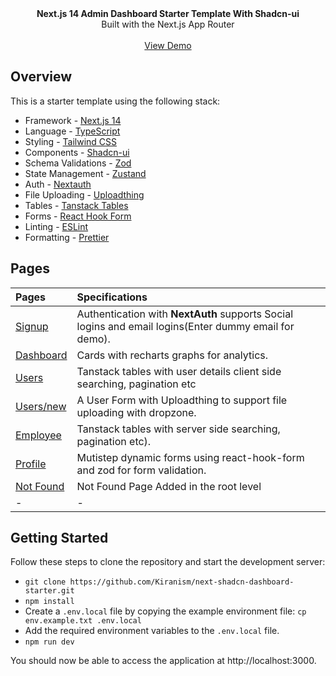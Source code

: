 <picture>
  <source media="(prefers-color-scheme: dark)" srcset="https://user-images.githubusercontent.com/9113740/201498864-2a900c64-d88f-4ed4-b5cf-770bcb57e1f5.png">
  <source media="(prefers-color-scheme: light)" srcset="https://user-images.githubusercontent.com/9113740/201498152-b171abb8-9225-487a-821c-6ff49ee48579.png">
</picture>

<div align="center"><strong>Next.js 14 Admin Dashboard Starter Template With Shadcn-ui</strong></div>
<div align="center">Built with the Next.js App Router</div>
<br />
<div align="center">
<a href="https://next-shadcn-dashboard-starter.vercel.app">View Demo</a>
<span>
</div>

## Overview

This is a starter template using the following stack:

- Framework - [Next.js 14](https://nextjs.org/13)
- Language - [TypeScript](https://www.typescriptlang.org)
- Styling - [Tailwind CSS](https://tailwindcss.com)
- Components - [Shadcn-ui](https://ui.shadcn.com)
- Schema Validations - [Zod](https://zod.dev)
- State Management - [Zustand](https://zustand-demo.pmnd.rs)
- Auth - [Nextauth](https://next-auth.js.org)
- File Uploading - [Uploadthing](https://uploadthing.com)
- Tables - [Tanstack Tables](https://ui.shadcn.com/docs/components/data-table)
- Forms - [React Hook Form](https://ui.shadcn.com/docs/components/form)
- Linting - [ESLint](https://eslint.org)
- Formatting - [Prettier](https://prettier.io)

## Pages

| Pages                                                                            | Specifications                                                                                        |
| :------------------------------------------------------------------------------- | :---------------------------------------------------------------------------------------------------- |
| [Signup](https://next-shadcn-dashboard-starter.vercel.app/)                      | Authentication with **NextAuth** supports Social logins and email logins(Enter dummy email for demo). |
| [Dashboard](https://next-shadcn-dashboard-starter.vercel.app/dashboard)          | Cards with recharts graphs for analytics.                                                             |
| [Users](https://next-shadcn-dashboard-starter.vercel.app/dashboard/user)         | Tanstack tables with user details client side searching, pagination etc                               |
| [Users/new](https://next-shadcn-dashboard-starter.vercel.app/dashboard/user/new) | A User Form with Uploadthing to support file uploading with dropzone.                                 |
| [Employee](https://next-shadcn-dashboard-starter.vercel.app/dashboard/employee)  | Tanstack tables with server side searching, pagination etc).                                          |
| [Profile](https://next-shadcn-dashboard-starter.vercel.app/dashboard/profile)    | Mutistep dynamic forms using react-hook-form and zod for form validation.                             |
| [Not Found](https://next-shadcn-dashboard-starter.vercel.app/dashboard/notfound) | Not Found Page Added in the root level                                                                |
| -                                                                                | -                                                                                                     |

## Getting Started

Follow these steps to clone the repository and start the development server:

- `git clone https://github.com/Kiranism/next-shadcn-dashboard-starter.git`
- `npm install`
- Create a `.env.local` file by copying the example environment file:
  `cp env.example.txt .env.local`
- Add the required environment variables to the `.env.local` file.
- `npm run dev`

You should now be able to access the application at http://localhost:3000.
